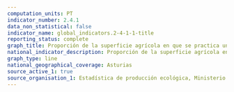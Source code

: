 ```yaml
---
computation_units: PT
indicator_number: 2.4.1
data_non_statistical: false
indicator_name: global_indicators.2-4-1-1-title
reporting_status: complete
graph_title: Proporción de la superficie agrícola en que se practica una agricultura productiva y sostenible
national_indicator_description: Proporción de la superficie agrícola en que se practica una agricultura productiva y sostenible
graph_type: line
national_geographical_coverage: Asturias
source_active_1: true
source_organisation_1: Estadística de producción ecológica, Ministerio de Agricultura, Pesca y Alimentación
---
```

